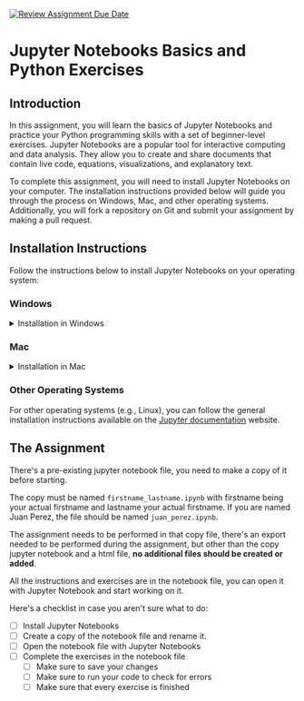 [![Review Assignment Due Date](https://classroom.github.com/assets/deadline-readme-button-22041afd0340ce965d47ae6ef1cefeee28c7c493a6346c4f15d667ab976d596c.svg)](https://classroom.github.com/a/oJOieDbD)
# Jupyter Notebooks Basics and Python Exercises

## Introduction
In this assignment, you will learn the basics of Jupyter Notebooks and practice your Python programming skills with a set of beginner-level exercises. Jupyter Notebooks are a popular tool for interactive computing and data analysis. They allow you to create and share documents that contain live code, equations, visualizations, and explanatory text.

To complete this assignment, you will need to install Jupyter Notebooks on your computer. The installation instructions provided below will guide you through the process on Windows, Mac, and other operating systems. Additionally, you will fork a repository on Git and submit your assignment by making a pull request.

## Installation Instructions
Follow the instructions below to install Jupyter Notebooks on your operating system:

### Windows
<details>
  <summary>Installation in Windows</summary>
1. Install pip by downloading the [get-pip.py](https://bootstrap.pypa.io/get-pip.py) file and running it with Python.
2. Follow the instructions in the Jupyter notebook site, and install Jupyter using pip:
``` 
pip install notebook
```
3. Run the following command in the command prompt to start a new Jupyter session:
```
jupyter notebook
```

**Make sure not to install JupyterLab**, what you need is Jupyter Notebook. If you have installed JupyterLab, you can uninstall it by running the following command:
```
# Uninstall jupyterlab in case you downloaded it
pip uninstall jupyterlab
```

</details>

### Mac
<details>
    <summary>Installation in Mac</summary>

#### Through pip

1. Install pip by downloading the [get-pip.py](https://bootstrap.pypa.io/get-pip.py) file and running it with Python.
2. Follow the instructions in the Jupyter notebook site, and install Jupyter using pip:
```
pip install notebook
// If that doesn't work try with: pip3 install notebook
```
3. Run the following command in the command prompt to start a new Jupyter session:
```
jupyter notebook
```
**Make sure not to install JupyterLab**, what you need is Jupyter Notebook. If you have installed JupyterLab, you can uninstall it by running the following command:
```
# Uninstall jupyterlab in case you downloaded it
pip uninstall jupyterlab
```

#### Through Brew

1. Install [Homebrew](https://brew.sh/) by following directions in the brew website.
2. Install Jupyter Notebook using the following command:
```
brew install jupyter
```
3. Run the following command in the command prompt to start a new Jupyter session:
```
jupyter notebook
```
</details>

### Other Operating Systems
For other operating systems (e.g., Linux), you can follow the general installation instructions available on the [Jupyter documentation](https://jupyter.org/install) website.


## The Assignment

There's a pre-existing jupyter notebook file, you need to make a copy of it before starting.

The copy must be named `firstname_lastname.ipynb` with firstname being your actual firstname and lastname your actual firstname. If you are named Juan Perez, the file should be named `juan_perez.ipynb`.

The assignment needs to be performed in that copy file, there's an export needed to be performed during the assignment, but other than the copy jupyter notebook and a html file, **no additional files should be created or added**.

All the instructions and exercises are in the notebook file, you can open it with Jupyter Notebook and start working on it.

Here's a checklist in case you aren't sure what to do:

- [ ] Install Jupyter Notebooks
- [ ] Create a copy of the notebook file and rename it.
- [ ] Open the notebook file with Jupyter Notebooks
- [ ] Complete the exercises in the notebook file
    - [ ] Make sure to save your changes
    - [ ] Make sure to run your code to check for errors
    - [ ] Make sure that every exercise is finished
